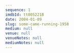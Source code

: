 ```yaml
---
sequence: 1
imdbId: tt0052218
date: 2004-01-09
slug: some-came-running-1958
medium: null
venue: null
venueNotes: null
mediumNotes: null
---
```



